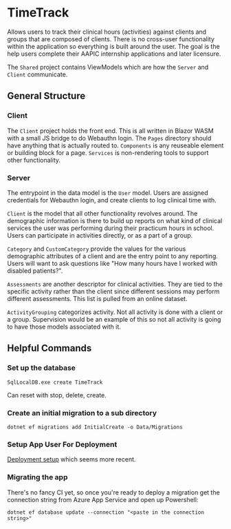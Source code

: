 # TimeTrack

Allows users to track their clinical hours (activities) against clients and groups that are composed of clients. There is no cross-user functionality within
the application so everything is built around the user. The goal is the help users complete their AAPIC internship applications and later licensure.

The `Shared` project contains ViewModels which are how the `Server` and `Client` communicate.

## General Structure

### Client

The `Client` project holds the front end. This is all written in Blazor WASM with a small JS bridge to do Webauthn login. The `Pages` directory should have anything
that is actually routed to. `Components` is any reuseable element or building block for a page. `Services` is non-rendering tools to support other functionality.

### Server

The entrypoint in the data model is the `User` model. Users are assigned credentials for Webauthn login, and create clients to log clinical time with.

`Client` is the model that all other functionality revolves around. The demographic information is there to build up reports on what kind of clinical services
the user was performing during their practicum hours in school. Users can participate in activities directly, or as a part of a group.

`Category` and `CustomCategory` provide the values for the various demographic attributes of a client and are the entry point to any reporting. Users will want to
ask questions like "How many hours have I worked with disabled patients?".

`Assessments` are another descriptor for clinical activities. They are tied to the specific activity rather than the client since different sessions may perform
different assessments. This list is pulled from an online dataset.

`ActivityGrouping` categorizes activity. Not all activity is done with a client or a group. Supervision would be an example of this so not all activity is going to
have those models associated with it.

## Helpful Commands

### Set up the database

`SqlLocalDB.exe create TimeTrack`

Can reset with stop, delete, create.

### Create an initial migration to a sub directory
`dotnet ef migrations add InitialCreate -o Data/Migrations`

### Setup App User For Deployment

[Deployment setup](https://learn.microsoft.com/en-us/azure/app-service/tutorial-dotnetcore-sqldb-app?tabs=azure-portal%2Cvisualstudio-deploy%2Cdeploy-instructions-azure-portal%2Cazure-portal-logs%2Cazure-portal-resources) which
seems more recent.

### Migrating the app

There's no fancy CI yet, so once you're ready to deploy a migration get the connection string from Azure App Service and open up Powershell:

```
dotnet ef database update --connection "<paste in the connection string>"
```